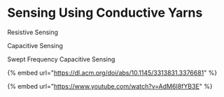 # Sensing Using Conductive Yarns

Resistive Sensing

Capacitive Sensing

Swept Frequency Capacitive Sensing

{% embed url="https://dl.acm.org/doi/abs/10.1145/3313831.3376681" %}



{% embed url="https://www.youtube.com/watch?v=AdM6I8fYB3E" %}

